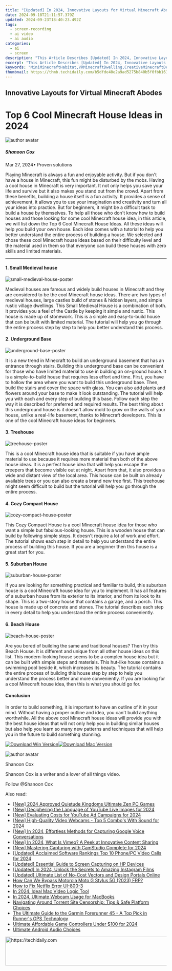 ```yaml
---
title: "[Updated] In 2024, Innovative Layouts for Virtual Minecraft Abodes"
date: 2024-09-18T21:11:57.379Z
updated: 2024-09-23T18:40:23.492Z
tags: 
  - screen-recording
  - ai video
  - ai audio
categories: 
  - ai
  - screen
description: "This Article Describes [Updated] In 2024, Innovative Layouts for Virtual Minecraft Abodes"
excerpt: "This Article Describes [Updated] In 2024, Innovative Layouts for Virtual Minecraft Abodes"
keywords: "MiniMinecraftHabitat,VRMinecraftDwelling,CreativeMinecraftDesign,MinecraftVirtualHomes,VirtualMinecraftSpace,InnovativeMinecraftLayouts,BoldMinecraftAbodeConcept"
thumbnail: https://thmb.techidaily.com/b5dfde40e2a9ad5275b840b5f0fbb161aac4de7d7745911720b5a34076945390.jpg
---
```


## Innovative Layouts for Virtual Minecraft Abodes

# Top 6 Cool Minecraft House Ideas in 2024

![author avatar](https://images.wondershare.com/filmora/article-images/shannon-cox.jpg)

##### Shanoon Cox

 Mar 27, 2024• Proven solutions

Playing Minecraft is always a fun and enjoyable activity. But if you don't have a house in Minecraft, this fun might be disturbed by the mobs. Having a cool house in Minecraft is very important. It not only helps you save your life and survive but it also makes you stand out from the crowd. Apart from these benefits, building a house itself is a fun activity. It provides a sense of achievement, it allows you to use your imagination and creativity and turn all your ideas into practice. But for beginners, it might be a difficult task to build a house by themselves. To help all those who don't know how to build houses and those looking for some cool Minecraft house idea, in this article, we will list down the Top 6 Cool Minecraft House Ideas. All these ideas will help you build your own house. Each idea comes with a tutorial to help you better understand the entire process of building a house. We selected and chose these cool Minecraft house ideas based on their difficulty level and the material used in them so that everyone can build these houses with zero skills and limited materials.

---

#### 1\. Small Medieval house

![small-medieval-house-poster](https://images.wondershare.com/filmora/article-images/small-medieval-house-poster.jpg)

Medieval houses are famous and widely build houses in Minecraft and they are considered to be the cool Minecraft house ideas. There are two types of medieval houses, large castles build of stones & hidden layers, and simple rustic village dwellings. This Small Medieval House is a combination of both. It provides you a feel of the Castle by keeping it simple and rustic. This house is made up of stonework. This is a simple and easy-to-build house that can be built with limited material. The tutorial will help you go through the entire process step by step to help you better understand this process.

#### 2\. Underground Base

![underground-base-poster](https://images.wondershare.com/filmora/article-images/underground-base-poster.jpg)

It is a new trend in Minecraft to build an underground basement that has an entrance through stairs. Building this underground base can be convenient for those who have limited material to use in building an on-ground house. It is a simple-to-build house that requires less effort and time. First, you have to hollow the area where you want to build this underground base. Then, build the stairs and cover the space with glass. You can also add plants and flowers around your base to make it look outstanding. The tutorial will help you with each and every step of building this base. Follow each step the way it is described for preferred and required results. The best thing about this underground house is it doesn't allow mold to grow on the walls of your house, unlike a real-life basement, thanks to Minecraft developers. This is one of the cool Minecraft house ideas for beginners.

#### 3\. Treehouse

![treehouse-poster](https://images.wondershare.com/filmora/article-images/treehouse-poster.jpg)

This is a cool Minecraft house idea that is suitable if you have ample material to use because it requires more material than both of the above house ideas. It is a perfect house idea that will help you escape the creepers that become visible out at night. Apart from that, it also provides a wide and distant view of the local area. This house can be built on already available trees or you can also create a brand new tree first. This treehouse might seem difficult to build but the tutorial will help you go through the entire process.

#### 4\. Cozy Compact House

![cozy-compact-house-poster](https://images.wondershare.com/filmora/article-images/cozy-compact-house-poster.jpg)

This Cozy Compact House is a cool Minecraft house idea for those who want a simple but fabulous-looking house. This is a wooden house that can build by following simple steps. It doesn't require a lot of work and effort. The tutorial shows each step in detail to help you understand the entire process of building this house. If you are a beginner then this house is a great start for you.

#### 5\. Suburban House

![suburban-house-poster](https://images.wondershare.com/filmora/article-images/suburban-house-poster.jpg)

If you are looking for something practical and familiar to build, this suburban house is a cool Minecraft house idea for you to implement. It has all features of a suburban house from its exterior to its interior, and from its look to its shape. This is a two-story house that contains a garage, and a porch. This house is made up of concrete and stones. The tutorial describes each step in every detail to help you understand the entire process conveniently.

#### 6\. Beach House

![beach-house-poster](https://images.wondershare.com/filmora/article-images/beach-house-poster.jpg)

Are you bored of building the same and traditional houses? Then try this Beach House. It is different and unique from all other house ideas on this list. This modern-looking house seems to be a complex house idea but it can be built with simple steps and materials. This hut-like house contains a swimming pool beside it, which increases its beauty. The tutorial contains the entire process of building this house step by step to help you understand the process better and more conveniently. If you are looking for a cool Minecraft house idea, then this is what you should go for.

#### Conclusion

In order to build something, it is important to have an outline of it in your mind. Without having a proper outline and idea, you can't build anything worthwhile. All the above cool Minecraft house ideas will provide you with the best house ideas that will not only help you in building similar houses but also help you learn so many new patterns and techniques that will help you in the future to build something stunning.

 [![Download Win Version](https://images.wondershare.com/filmora/guide/download-btn-win.jpg)](https://tools.techidaily.com/wondershare/filmora/download/)[![Download Mac Version](https://images.wondershare.com/filmora/guide/download-btn-mac.jpg)](https://tools.techidaily.com/wondershare/filmora/download/)

![author avatar](https://images.wondershare.com/filmora/article-images/shannon-cox.jpg)

Shanoon Cox

Shanoon Cox is a writer and a lover of all things video.

Follow @Shanoon Cox

<ins class="adsbygoogle"
      style="display:block"
      data-ad-client="ca-pub-7571918770474297"
      data-ad-slot="8358498916"
      data-ad-format="auto"
      data-full-width-responsive="true"></ins>
    

<span class="atpl-alsoreadstyle">Also read:</span>
<div><ul>
<li><a href="https://screen-sharing-recording.techidaily.com/new-2024-approved-quietude-kingdoms-ultimate-zen-pc-games/"><u>[New] 2024 Approved Quietude Kingdoms Ultimate Zen PC Games</u></a></li>
<li><a href="https://facebook-video-footage.techidaily.com/new-deciphering-the-language-of-youtube-live-images-for-2024/"><u>[New] Deciphering the Language of YouTube Live Images for 2024</u></a></li>
<li><a href="https://fox-blue.techidaily.com/new-evaluating-costs-for-youtube-ad-campaigns-for-2024/"><u>[New] Evaluating Costs for YouTube Ad Campaigns for 2024</u></a></li>
<li><a href="https://screen-sharing-recording.techidaily.com/new-high-quality-video-webcams-top-5-combos-with-sound-for-2024/"><u>[New] High-Quality Video Webcams - Top 5 Combo's With Sound for 2024</u></a></li>
<li><a href="https://screen-sharing-recording.techidaily.com/new-in-2024-effortless-methods-for-capturing-google-voice-conversations/"><u>[New] In 2024, Effortless Methods for Capturing Google Voice Conversations</u></a></li>
<li><a href="https://vimeo-videos.techidaily.com/new-in-2024-what-is-vimeo-a-peek-at-innovative-content-sharing/"><u>[New] In 2024, What Is Vimeo? A Peek at Innovative Content Sharing</u></a></li>
<li><a href="https://screen-sharing-recording.techidaily.com/new-mastering-capturing-with-camstudio-complete-for-2024/"><u>[New] Mastering Capturing with CamStudio Complete for 2024</u></a></li>
<li><a href="https://screen-sharing-recording.techidaily.com/updated-acclaimed-software-rankings-top-10-phonepc-video-calls-for-2024/"><u>[Updated] Acclaimed Software Rankings Top 10 Phone/PC Video Calls for 2024</u></a></li>
<li><a href="https://screen-sharing-recording.techidaily.com/updated-essential-guide-to-screen-capturing-on-hp-devices/"><u>[Updated] Essential Guide to Screen Capturing on HP Devices</u></a></li>
<li><a href="https://instagram-video-files.techidaily.com/updated-in-2024-unlock-the-secrets-to-amazing-instagram-films/"><u>[Updated] In 2024, Unlock the Secrets to Amazing Instagram Films</u></a></li>
<li><a href="https://some-approaches.techidaily.com/updated-ultimate-list-of-no-cost-vectors-and-design-portals-online/"><u>[Updated] Ultimate List of No-Cost Vectors and Design Portals Online</u></a></li>
<li><a href="https://android-frp.techidaily.com/how-can-we-bypass-motorola-moto-g-stylus-5g-2023-frp-by-drfone-android/"><u>How Can We Bypass Motorola Moto G Stylus 5G (2023) FRP?</u></a></li>
<li><a href="https://tech-renaissance.techidaily.com/how-to-fix-netflix-error-ui-800-3/"><u>How to Fix Netflix Error UI-800-3</u></a></li>
<li><a href="https://screen-sharing-recording.techidaily.com/in-2024-ideal-mac-video-logic-tool/"><u>In 2024, Ideal Mac Video Logic Tool</u></a></li>
<li><a href="https://screen-sharing-recording.techidaily.com/in-2024-ultimate-webcam-usage-for-macbooks/"><u>In 2024, Ultimate Webcam Usage for MacBooks</u></a></li>
<li><a href="https://technical-tips.techidaily.com/navigating-around-torrent-site-censorship-tips-and-safe-platform-choices/"><u>Navigating Around Torrent Site Censorship: Tips & Safe Platform Choices</u></a></li>
<li><a href="https://buynow-info.techidaily.com/the-ultimate-guide-to-the-garmin-forerunner-45-a-top-pick-in-runners-gps-technology/"><u>The Ultimate Guide to the Garmin Forerunner 45 - A Top Pick in Runner's GPS Technology</u></a></li>
<li><a href="https://screen-sharing-recording.techidaily.com/ultimate-affordable-game-controllers-under-100-for-2024/"><u>Ultimate Affordable Game Controllers Under $100 for 2024</u></a></li>
<li><a href="https://extra-information.techidaily.com/ultimate-android-audio-choices/"><u>Ultimate Android Audio Choices</u></a></li>
</ul></div>

<!-- affiliate ads begin -->
<a href="https://unicoeye.pxf.io/c/5597632/2134497/18498" target="_top" id="2134497">
  <img src="//a.impactradius-go.com/display-ad/18498-2134497" border="0" alt="https://techidaily.com" width="728" height="90"/>
</a>
<img height="0" width="0" src="https://unicoeye.pxf.io/i/5597632/2134497/18498" style="position:absolute;visibility:hidden;" border="0" />
<!-- affiliate ads end -->

